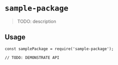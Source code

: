 # `sample-package`

> TODO: description

## Usage

```
const samplePackage = require('sample-package');

// TODO: DEMONSTRATE API
```
